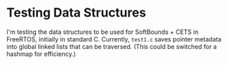 # Testing Data Structures
I'm testing the data structures to be used for SoftBounds + CETS in FreeRTOS, initially in standard C.
Currently, `test1.c` saves pointer metadata into global linked lists that can be traversed. (This could be switched for a hashmap for efficiency.)